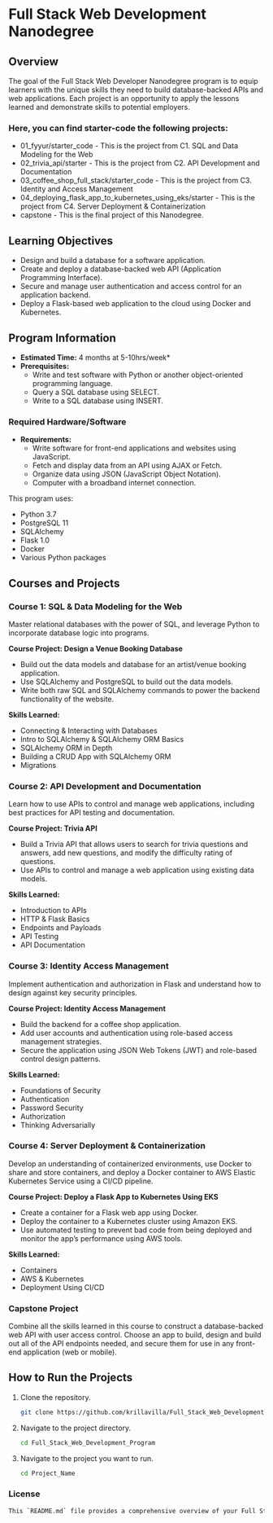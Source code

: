 # Full Stack Web Development Nanodegree

## Overview

The goal of the Full Stack Web Developer Nanodegree program is to equip learners with the unique skills they need to build database-backed APIs and web applications. Each project is an opportunity to apply the lessons learned and demonstrate skills to potential employers.


### Here, you can find starter-code the following projects:

- 01_fyyur/starter_code - This is the project from C1. SQL and Data Modeling for the Web
- 02_trivia_api/starter - This is the project from C2. API Development and Documentation
- 03_coffee_shop_full_stack/starter_code - This is the project from C3. Identity and Access Management
- 04_deploying_flask_app_to_kubernetes_using_eks/starter - This is the project from C4. Server Deployment & Containerization
- capstone - This is the final project of this Nanodegree.


## Learning Objectives

- Design and build a database for a software application.
- Create and deploy a database-backed web API (Application Programming Interface).
- Secure and manage user authentication and access control for an application backend.
- Deploy a Flask-based web application to the cloud using Docker and Kubernetes.

## Program Information

- **Estimated Time:** 4 months at 5-10hrs/week*
- **Prerequisites:**
  - Write and test software with Python or another object-oriented programming language.
  - Query a SQL database using SELECT.
  - Write to a SQL database using INSERT.

### Required Hardware/Software

- **Requirements:**
  - Write software for front-end applications and websites using JavaScript.
  - Fetch and display data from an API using AJAX or Fetch.
  - Organize data using JSON (JavaScript Object Notation).
  - Computer with a broadband internet connection.

This program uses:
- Python 3.7
- PostgreSQL 11
- SQLAlchemy
- Flask 1.0
- Docker
- Various Python packages

## Courses and Projects

### Course 1: SQL & Data Modeling for the Web

Master relational databases with the power of SQL, and leverage Python to incorporate database logic into programs.

**Course Project: Design a Venue Booking Database**

- Build out the data models and database for an artist/venue booking application.
- Use SQLAlchemy and PostgreSQL to build out the data models.
- Write both raw SQL and SQLAlchemy commands to power the backend functionality of the website.

**Skills Learned:**
- Connecting & Interacting with Databases
- Intro to SQLAlchemy & SQLAlchemy ORM Basics
- SQLAlchemy ORM in Depth
- Building a CRUD App with SQLAlchemy ORM
- Migrations

### Course 2: API Development and Documentation

Learn how to use APIs to control and manage web applications, including best practices for API testing and documentation.

**Course Project: Trivia API**

- Build a Trivia API that allows users to search for trivia questions and answers, add new questions, and modify the difficulty rating of questions.
- Use APIs to control and manage a web application using existing data models.

**Skills Learned:**
- Introduction to APIs
- HTTP & Flask Basics
- Endpoints and Payloads
- API Testing
- API Documentation

### Course 3: Identity Access Management

Implement authentication and authorization in Flask and understand how to design against key security principles.

**Course Project: Identity Access Management**

- Build the backend for a coffee shop application.
- Add user accounts and authentication using role-based access management strategies.
- Secure the application using JSON Web Tokens (JWT) and role-based control design patterns.

**Skills Learned:**
- Foundations of Security
- Authentication
- Password Security
- Authorization
- Thinking Adversarially

### Course 4: Server Deployment & Containerization

Develop an understanding of containerized environments, use Docker to share and store containers, and deploy a Docker container to AWS Elastic Kubernetes Service using a CI/CD pipeline.

**Course Project: Deploy a Flask App to Kubernetes Using EKS**

- Create a container for a Flask web app using Docker.
- Deploy the container to a Kubernetes cluster using Amazon EKS.
- Use automated testing to prevent bad code from being deployed and monitor the app’s performance using AWS tools.

**Skills Learned:**
- Containers
- AWS & Kubernetes
- Deployment Using CI/CD

### Capstone Project

Combine all the skills learned in this course to construct a database-backed web API with user access control. Choose an app to build, design and build out all of the API endpoints needed, and secure them for use in any front-end application (web or mobile).

## How to Run the Projects

1. Clone the repository.
   ```bash
   git clone https://github.com/krillavilla/Full_Stack_Web_Development_Program.git

2. Navigate to the project directory.
   ```bash
   cd Full_Stack_Web_Development_Program
   ```
3. Navigate to the project you want to run.
   ```bash
   cd Project_Name
   ```
   
### License 
```bash
This `README.md` file provides a comprehensive overview of your Full Stack Web Development Nanodegree program, including learning objectives, course information, and details on each project. You can modify the repository name and URLs as needed.
   ```
